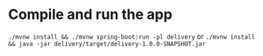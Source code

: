 # Compile and run the app
`./mvnw install && ./mvnw spring-boot:run -pl delivery`
or
`./mvnw install && java -jar delivery/target/delivery-1.0.0-SNAPSHOT.jar`
